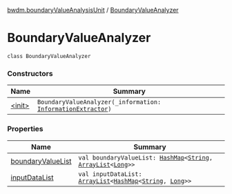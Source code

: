 [bwdm.boundaryValueAnalysisUnit](../index.md) / [BoundaryValueAnalyzer](./index.md)

# BoundaryValueAnalyzer

`class BoundaryValueAnalyzer`

### Constructors

| Name | Summary |
|---|---|
| [&lt;init&gt;](-init-.md) | `BoundaryValueAnalyzer(_information: `[`InformationExtractor`](../../bwdm.information-store/-information-extractor/index.md)`)` |

### Properties

| Name | Summary |
|---|---|
| [boundaryValueList](boundary-value-list.md) | `val boundaryValueList: `[`HashMap`](http://docs.oracle.com/javase/6/docs/api/java/util/HashMap.html)`<`[`String`](https://kotlinlang.org/api/latest/jvm/stdlib/kotlin/-string/index.html)`, `[`ArrayList`](http://docs.oracle.com/javase/6/docs/api/java/util/ArrayList.html)`<`[`Long`](https://kotlinlang.org/api/latest/jvm/stdlib/kotlin/-long/index.html)`>>` |
| [inputDataList](input-data-list.md) | `val inputDataList: `[`ArrayList`](http://docs.oracle.com/javase/6/docs/api/java/util/ArrayList.html)`<`[`HashMap`](http://docs.oracle.com/javase/6/docs/api/java/util/HashMap.html)`<`[`String`](https://kotlinlang.org/api/latest/jvm/stdlib/kotlin/-string/index.html)`, `[`Long`](https://kotlinlang.org/api/latest/jvm/stdlib/kotlin/-long/index.html)`>>` |

